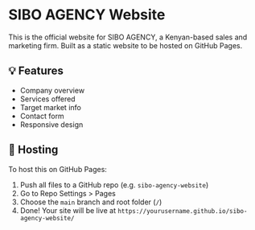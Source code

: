# SIBO AGENCY Website

This is the official website for SIBO AGENCY, a Kenyan-based sales and marketing firm. Built as a static website to be hosted on GitHub Pages.

## 💡 Features

- Company overview
- Services offered
- Target market info
- Contact form
- Responsive design

## 🚀 Hosting

To host this on GitHub Pages:
1. Push all files to a GitHub repo (e.g. `sibo-agency-website`)
2. Go to Repo Settings > Pages
3. Choose the `main` branch and root folder (`/`)
4. Done! Your site will be live at `https://yourusername.github.io/sibo-agency-website/`
